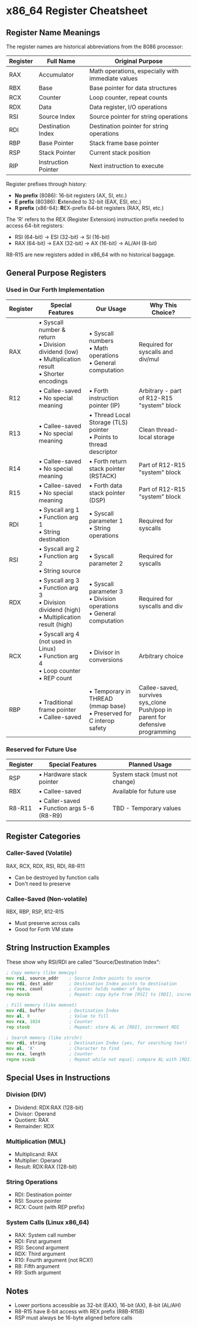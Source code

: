 # x86_64 Register Cheatsheet

## Register Name Meanings

The register names are historical abbreviations from the 8086 processor:

| Register | Full Name | Original Purpose |
|----------|-----------|------------------|
| RAX | Accumulator | Math operations, especially with immediate values |
| RBX | Base | Base pointer for data structures |
| RCX | Counter | Loop counter, repeat counts |
| RDX | Data | Data register, I/O operations |
| RSI | Source Index | Source pointer for string operations |
| RDI | Destination Index | Destination pointer for string operations |
| RBP | Base Pointer | Stack frame base pointer |
| RSP | Stack Pointer | Current stack position |
| RIP | Instruction Pointer | Next instruction to execute |

Register prefixes through history:
- **No prefix** (8086): 16-bit registers (AX, SI, etc.)
- **E prefix** (80386): **E**xtended to 32-bit (EAX, ESI, etc.)
- **R prefix** (x86-64): **R**EX-prefix 64-bit registers (RAX, RSI, etc.)

The 'R' refers to the REX (Register Extension) instruction prefix needed to access 64-bit registers:
- RSI (64-bit) → ESI (32-bit) → SI (16-bit)
- RAX (64-bit) → EAX (32-bit) → AX (16-bit) → AL/AH (8-bit)

R8-R15 are new registers added in x86_64 with no historical baggage.

## General Purpose Registers

### Used in Our Forth Implementation

| Register | Special Features | Our Usage | Why This Choice? |
|----------|-----------------|-----------|------------------|
| RAX | • Syscall number & return<br>• Division dividend (low)<br>• Multiplication result<br>• Shorter encodings | • Syscall numbers<br>• Math operations<br>• General computation | Required for syscalls and div/mul |
| R12 | • Callee-saved<br>• No special meaning | • Forth instruction pointer (IP) | Arbitrary - part of R12-R15 "system" block |
| R13 | • Callee-saved<br>• No special meaning | • Thread Local Storage (TLS) pointer<br>• Points to thread descriptor | Clean thread-local storage |
| R14 | • Callee-saved<br>• No special meaning | • Forth return stack pointer (RSTACK) | Part of R12-R15 "system" block |
| R15 | • Callee-saved<br>• No special meaning | • Forth data stack pointer (DSP) | Part of R12-R15 "system" block |
| RDI | • Syscall arg 1<br>• Function arg 1<br>• String destination | • Syscall parameter 1<br>• String operations | Required for syscalls |
| RSI | • Syscall arg 2<br>• Function arg 2<br>• String source | • Syscall parameter 2 | Required for syscalls |
| RDX | • Syscall arg 3<br>• Function arg 3<br>• Division dividend (high)<br>• Multiplication result (high) | • Syscall parameter 3<br>• Division operations<br>• General computation | Required for syscalls and div |
| RCX | • Syscall arg 4 (not used in Linux)<br>• Function arg 4<br>• Loop counter<br>• REP count | • Divisor in conversions | Arbitrary choice |
| RBP | • Traditional frame pointer<br>• Callee-saved | • Temporary in THREAD (mmap base)<br>• Preserved for C interop safety | Callee-saved, survives sys_clone<br>Push/pop in parent for defensive programming |

### Reserved for Future Use

| Register | Special Features | Planned Usage |
|----------|-----------------|---------------|
| RSP | • Hardware stack pointer | System stack (must not change) |
| RBX | • Callee-saved | Available for future use |
| R8-R11 | • Caller-saved<br>• Function args 5-6 (R8-R9) | TBD - Temporary values |

## Register Categories

### Caller-Saved (Volatile)
RAX, RCX, RDX, RSI, RDI, R8-R11
- Can be destroyed by function calls
- Don't need to preserve

### Callee-Saved (Non-volatile)  
RBX, RBP, RSP, R12-R15
- Must preserve across calls
- Good for Forth VM state

## String Instruction Examples

These show why RSI/RDI are called "Source/Destination Index":

```asm
; Copy memory (like memcpy)
mov rsi, source_addr    ; Source Index points to source
mov rdi, dest_addr      ; Destination Index points to destination  
mov rcx, count          ; Counter holds number of bytes
rep movsb               ; Repeat: copy byte from [RSI] to [RDI], increment both

; Fill memory (like memset)
mov rdi, buffer         ; Destination Index
mov al, 0               ; Value to fill
mov rcx, 1024           ; Counter
rep stosb               ; Repeat: store AL at [RDI], increment RDI

; Search memory (like strchr)
mov rdi, string         ; Destination Index (yes, for searching too!)
mov al, 'X'             ; Character to find
mov rcx, length         ; Counter
repne scasb             ; Repeat while not equal: compare AL with [RDI], increment RDI
```

## Special Uses in Instructions

### Division (DIV)
- Dividend: RDX:RAX (128-bit)
- Divisor: Operand
- Quotient: RAX
- Remainder: RDX

### Multiplication (MUL)
- Multiplicand: RAX
- Multiplier: Operand
- Result: RDX:RAX (128-bit)

### String Operations
- RDI: Destination pointer
- RSI: Source pointer
- RCX: Count (with REP prefix)

### System Calls (Linux x86_64)
- RAX: System call number
- RDI: First argument
- RSI: Second argument
- RDX: Third argument
- R10: Fourth argument (not RCX!)
- R8: Fifth argument
- R9: Sixth argument

## Notes
- Lower portions accessible as 32-bit (EAX), 16-bit (AX), 8-bit (AL/AH)
- R8-R15 have 8-bit access with REX prefix (R8B-R15B)
- RSP must always be 16-byte aligned before calls